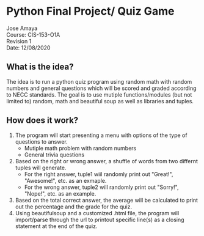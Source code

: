 # Python Final Project/ Quiz Game
Jose Amaya  <br />
Course: CIS-153-O1A <br />
Revision 1 <br />
Date: 12/08/2020

## What is the idea?
The idea is to run a python quiz program using random math with random numbers and general questions which will be scored and graded according to NECC standards.
The goal is to use mutiple functions/modules (but not limited to) random, math and beautiful soup as well as libraries and tuples.

## How does it work?
1. The program will start presenting a menu with options of the type of questions to answer.
      * Mutiple math problem with random numbers
      * General trivia questions
2.  Based on the right or wrong answer, a shuffle of words from two differnt tuples will generate.
      * For the right answer, tuple1 wiil randomly print out "Great!", "Awesome!", etc. as an exmaple.
      * For the wrong answer, tuple2 will randomly print out "Sorry!", "Nope!", etc. as an example.
3. Based on the total correct answer, the average will be calculated to print out the percentage and the grade for the quiz.
4. Using beautifulsoup and a customized .html file, the program will import/parse through the url to printout specific line(s) as a closing statement at the end of the quiz.
